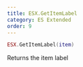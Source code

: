 ```yaml
---
title: ESX.GetItemLabel
category: ES Extended
order: 9
---
```


```lua
ESX.GetItemLabel(item)
```

Returns the item label